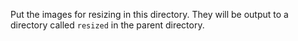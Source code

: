 Put the images for resizing in this directory. They will be output to a directory called `resized` in the parent directory.
